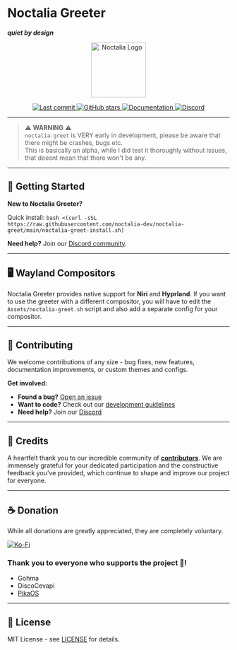 # Noctalia Greeter

**_quiet by design_**

<p align="center">
  <img src="https://assets.noctalia.dev/noctalia-logo.png" alt="Noctalia Logo" width="124" />
</p>

<p align="center">
  <a href="https://github.com/noctalia-dev/noctalia-greet/commits">
    <img src="https://img.shields.io/github/last-commit/noctalia-dev/noctalia-greet?style=for-the-badge&labelColor=0C0D11&color=A8AEFF&logo=git&logoColor=FFFFFF&label=commit" alt="Last commit" />
  </a>
  <a href="https://github.com/noctalia-dev/noctalia-greet/stargazers">
    <img src="https://img.shields.io/github/stars/noctalia-dev/noctalia-greet?style=for-the-badge&labelColor=0C0D11&color=A8AEFF&logo=github&logoColor=FFFFFF" alt="GitHub stars" />
  </a>
  <a href="https://docs.noctalia.dev">
    <img src="https://img.shields.io/badge/docs-A8AEFF?style=for-the-badge&logo=gitbook&logoColor=FFFFFF&labelColor=0C0D11" alt="Documentation" />
  </a>
  <a href="https://discord.noctalia.dev">
    <img src="https://img.shields.io/badge/discord-A8AEFF?style=for-the-badge&labelColor=0C0D11&logo=discord&logoColor=FFFFFF" alt="Discord" />
  </a>
</p>

---

> ⚠️ **WARNING** ⚠️  
> `noctalia-greet` is VERY early in development, please be aware that there might be crashes, bugs etc.  
> This is basically an alpha, while I did test it thoroughly without issues, that doesnt mean that there won't be any.

---

## 🚀 Getting Started

**New to Noctalia Greeter?**  

Quick install: `bash <(curl -sSL https://raw.githubusercontent.com/noctalia-dev/noctalia-greet/main/noctalia-greet-install.sh)`
  
  
**Need help?** Join our [Discord community](https://discord.noctalia.dev).

---

## 🖥️ Wayland Compositors

Noctalia Greeter provides native support for **Niri** and **Hyprland**. If you want to use the greeter with a different compositor, you will have to edit the `Assets/noctalia-greet.sh` script and also add a separate config for your compositor.

---

## 🤝 Contributing

We welcome contributions of any size - bug fixes, new features, documentation improvements, or custom themes and configs.

**Get involved:**
- **Found a bug?** [Open an issue](https://github.com/noctalia-dev/noctalia-greet/issues/new)
- **Want to code?** Check out our [development guidelines](https://docs.noctalia.dev/development/guideline)
- **Need help?** Join our [Discord](https://discord.noctalia.dev)

---

## 💜 Credits

A heartfelt thank you to our incredible community of [**contributors**](https://github.com/noctalia-dev/noctalia-greet/graphs/contributors). We are immensely grateful for your dedicated participation and the constructive feedback you've provided, which continue to shape and improve our project for everyone.

---

## ☕ Donation

While all donations are greatly appreciated, they are completely voluntary.

<a href="https://ko-fi.com/lysec">
  <img src="https://img.shields.io/badge/donate-ko--fi-A8AEFF?style=for-the-badge&logo=kofi&logoColor=FFFFFF&labelColor=0C0D11" alt="Ko-Fi" />
</a>

### Thank you to everyone who supports the project 💜!
* Gohma
* DiscoCevapi
* <a href="https://pika-os.com/" target="_blank">PikaOS</a>


---

## 📄 License

MIT License - see [LICENSE](./LICENSE) for details.
